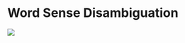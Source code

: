 # Word Sense Disambiguation

![](https://upload.wikimedia.org/wikipedia/commons/d/d4/Thomas_Bayes.gif)